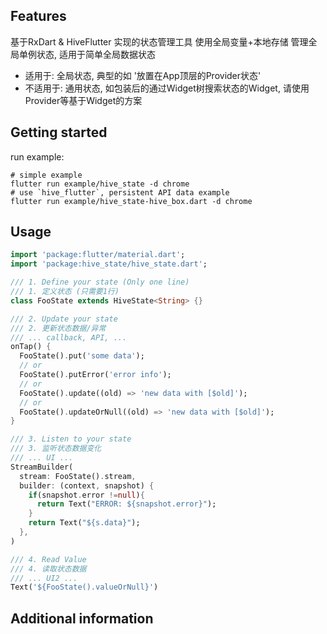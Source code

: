 ## Features
基于RxDart & HiveFlutter 实现的状态管理工具
使用全局变量+本地存储 管理全局单例状态, 适用于简单全局数据状态

- 适用于:
全局状态, 典型的如 '放置在App顶层的Provider状态'
- 不适用于:
通用状态, 如包装后的通过Widget树搜索状态的Widget, 请使用Provider等基于Widget的方案

## Getting started

run example:

```shell
# simple example
flutter run example/hive_state -d chrome
# use `hive_flutter`, persistent API data example
flutter run example/hive_state-hive_box.dart -d chrome
```

## Usage

```dart
import 'package:flutter/material.dart';
import 'package:hive_state/hive_state.dart';

/// 1. Define your state (Only one line)
/// 1. 定义状态 (只需要1行)
class FooState extends HiveState<String> {}

/// 2. Update your state
/// 2. 更新状态数据/异常
/// ... callback, API, ...
onTap() {
  FooState().put('some data');
  // or
  FooState().putError('error info');
  // or 
  FooState().update((old) => 'new data with [$old]');
  // or
  FooState().updateOrNull((old) => 'new data with [$old]');
}

/// 3. Listen to your state
/// 3. 监听状态数据变化
/// ... UI ...
StreamBuilder(
  stream: FooState().stream,
  builder: (context, snapshot) {
    if(snapshot.error !=null){
      return Text("ERROR: ${snapshot.error}");
    } 
    return Text("${s.data}");
  },
)

/// 4. Read Value
/// 4. 读取状态数据
/// ... UI2 ...
Text('${FooState().valueOrNull}')

```

## Additional information

